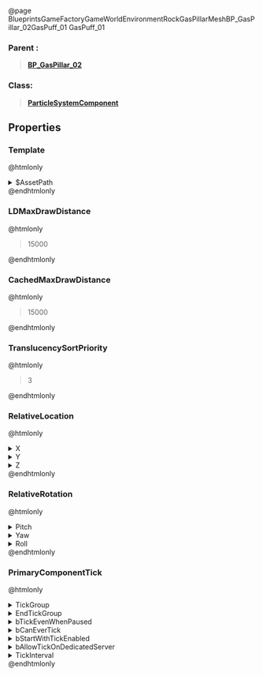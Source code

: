 @page BlueprintsGameFactoryGameWorldEnvironmentRockGasPillarMeshBP_GasPillar_02GasPuff_01 GasPuff_01
### Parent :
<b><a href="_blueprints_game_factory_game_world_environment_rock_gas_pillar_mesh_b_p__gas_pillar_02.html"><blockquote>BP_GasPillar_02</blockquote></a></b>
### Class:
<b><a href="_class_script_particle_system_component.html"><blockquote>ParticleSystemComponent</blockquote></a></b>
## Properties
### Template
@htmlonly
<details>
 <summary>$AssetPath</summary>
<b><a href="_blueprints_game_factory_game_world_environment_rock_gas_pillar_particle_gas_puff_01.html"><blockquote>GasPuff_01</blockquote></a></b>
</details>
@endhtmlonly

### LDMaxDrawDistance
@htmlonly
<blockquote>15000</blockquote>
@endhtmlonly

### CachedMaxDrawDistance
@htmlonly
<blockquote>15000</blockquote>
@endhtmlonly

### TranslucencySortPriority
@htmlonly
<blockquote>3</blockquote>
@endhtmlonly

### RelativeLocation
@htmlonly
<details>
 <summary>X</summary>
<blockquote>-55.35332107543945</blockquote>
</details>
<details>
 <summary>Y</summary>
<blockquote>-183.84536743164062</blockquote>
</details>
<details>
 <summary>Z</summary>
<blockquote>514.7130126953125</blockquote>
</details>
@endhtmlonly

### RelativeRotation
@htmlonly
<details>
 <summary>Pitch</summary>
<blockquote>74.6639633178711</blockquote>
</details>
<details>
 <summary>Yaw</summary>
<blockquote>-151.36521911621094</blockquote>
</details>
<details>
 <summary>Roll</summary>
<blockquote>-161.9657745361328</blockquote>
</details>
@endhtmlonly

### PrimaryComponentTick
@htmlonly
<details>
 <summary>TickGroup</summary>
<blockquote>2</blockquote>
</details>
<details>
 <summary>EndTickGroup</summary>
<blockquote>0</blockquote>
</details>
<details>
 <summary>bTickEvenWhenPaused</summary>
<blockquote>False</blockquote>
</details>
<details>
 <summary>bCanEverTick</summary>
<blockquote>True</blockquote>
</details>
<details>
 <summary>bStartWithTickEnabled</summary>
<blockquote>False</blockquote>
</details>
<details>
 <summary>bAllowTickOnDedicatedServer</summary>
<blockquote>False</blockquote>
</details>
<details>
 <summary>TickInterval</summary>
<blockquote>0</blockquote>
</details>
@endhtmlonly

